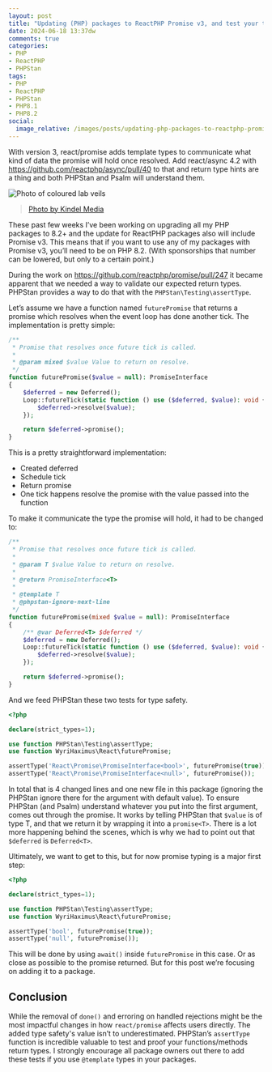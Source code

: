 ```yaml
---
layout: post
title: "Updating (PHP) packages to ReactPHP Promise v3, and test your types with PHPStan"
date: 2024-06-18 13:37dw
comments: true
categories:
- PHP
- ReactPHP
- PHPStan
tags:
- PHP
- ReactPHP
- PHPStan
- PHP8.1
- PHP8.2
social:
  image_relative: /images/posts/updating-php-packages-to-reactphp-promise-v3--and-test-your-types-with-phpstan.jpg
---
```


With version 3, react/promise adds template types to communicate what kind of data the promise will hold once resolved. 
Add react/async 4.2 with https://github.com/reactphp/async/pull/40 to that and return type hints are a thing and both 
PHPStan and Psalm will understand them.

![Photo of coloured lab veils](/images/posts/updating-php-packages-to-reactphp-promise-v3--and-test-your-types-with-phpstan.jpg)
> [Photo by Kindel Media](https://www.pexels.com/photo/colorful-liquids-in-test-tubes-8325719/)

<!-- More -->

These past few weeks I’ve been working on upgrading all my PHP packages to 8.2+ and the update for ReactPHP packages 
also will include Promise v3. This means that if you want to use any of my packages with Promise v3, you’ll need to be 
on PHP 8.2. (With sponsorships that number can be lowered, but only to a certain point.)

During the work on https://github.com/reactphp/promise/pull/247 it became apparent that we needed a way to validate 
our expected return types. PHPStan provides a way to do that with the `PHPStan\Testing\assertType`.

Let’s assume we have a function named `futurePromise` that returns a promise which resolves when the event loop has 
done another tick. The implementation is pretty simple:

```php
/**
 * Promise that resolves once future tick is called.
 *
 * @param mixed $value Value to return on resolve.
 */
function futurePromise($value = null): PromiseInterface
{
    $deferred = new Deferred();
    Loop::futureTick(static function () use ($deferred, $value): void {
        $deferred->resolve($value);
    });

    return $deferred->promise();
}
```

This is a pretty straightforward implementation:
* Created deferred
* Schedule tick
* Return promise
* One tick happens resolve the promise with the value passed into the function

To make it communicate the type the promise will hold, it had to be changed to:

```php
/**
 * Promise that resolves once future tick is called.
 * 
 * @param T $value Value to return on resolve.
 *
 * @return PromiseInterface<T>
 *
 * @template T
 * @phpstan-ignore-next-line
 */
function futurePromise(mixed $value = null): PromiseInterface
{
    /** @var Deferred<T> $deferred */
    $deferred = new Deferred();
    Loop::futureTick(static function () use ($deferred, $value): void {
        $deferred->resolve($value);
    });

    return $deferred->promise();
}
```

And we feed PHPStan these two tests for type safety.

```php
<?php

declare(strict_types=1);

use function PHPStan\Testing\assertType;
use function WyriHaximus\React\futurePromise;

assertType('React\Promise\PromiseInterface<bool>', futurePromise(true));
assertType('React\Promise\PromiseInterface<null>', futurePromise());

```

In total that is 4 changed lines and one new file in this package (ignoring the PHPStan ignore there for the argument 
with default value). To ensure PHPStan (and Psalm) understand whatever you put into the first argument, comes out 
through the promise. It works by telling PHPStan that `$value` is of type T, and that we return it by wrapping it into 
a `promise<T>`. There is a lot more happening behind the scenes, which is why we had to point out that `$deferred` is 
`Deferred<T>`.

Ultimately, we want to get to this, but for now promise typing is a major first step:

```php
<?php

declare(strict_types=1);

use function PHPStan\Testing\assertType;
use function WyriHaximus\React\futurePromise;

assertType('bool', futurePromise(true));
assertType('null', futurePromise());
```

This will be done by using `await()` inside `futurePromise` in this case. Or as close as possible to the promise 
returned. But for this post we’re focusing on adding it to a package.

## Conclusion

While the removal of `done()` and erroring on handled rejections might be the most impactful changes in how 
`react/promise` affects users directly. The added type safety's value isn’t to underestimated. PHPStan’s 
`assertType` function is incredible valuable to test and proof your functions/methods return types. I strongly 
encourage all package owners out there to add these tests if you use `@template` types in your packages.
